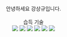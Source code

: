 

<div align=center> 
안녕하세요 강상규입니다. <br><br>
습득 기술 <br>
<img src="https://img.shields.io/badge/c-A8B9CC?style=for-the-badge&logo=c&logoColor=white">
<img src="https://img.shields.io/badge/c++-00599C?style=for-the-badge&logo=cplusplus&logoColor=white">
<img src="https://img.shields.io/badge/Unity-000000?style=for-the-badge&logo=unity&logoColor=white">
<img src="https://img.shields.io/badge/Unreal engine-0E1128?style=for-the-badge&logo=unrealengine&logoColor=white">
<img src="https://img.shields.io/badge/Linux-0E1128?style=for-the-badge&logo=linux&logoColor=white">
<img src="https://img.shields.io/badge/VMware-607078?style=for-the-badge&logo=vmware&logoColor=white">

</div> 
